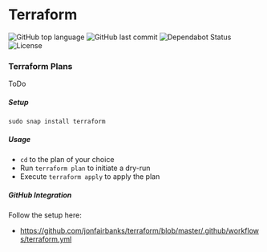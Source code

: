 # Terraform

![GitHub top language](https://img.shields.io/github/languages/top/jonfairbanks/terraform.svg)
![GitHub last commit](https://img.shields.io/github/last-commit/jonfairbanks/terraform.svg)
![Dependabot Status](https://camo.githubusercontent.com/35a144257b9aec7d472244f972d918c3926d5518/68747470733a2f2f6170692e646570656e6461626f742e636f6d2f6261646765732f7374617475733f686f73743d676974687562267265706f3d79737331342f6d757369637368617265)
![License](https://img.shields.io/github/license/jonfairbanks/terraform.svg?style=flat)

### Terraform Plans
ToDo
##### Setup
`sudo snap install terraform`

##### Usage
- `cd` to the plan of your choice
- Run `terraform plan` to initiate a dry-run
- Execute `terraform apply` to apply the plan

##### GitHub Integration
Follow the setup here: 
- https://github.com/jonfairbanks/terraform/blob/master/.github/workflows/terraform.yml
